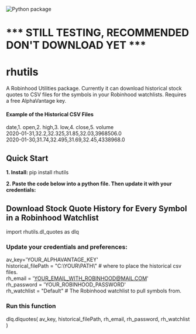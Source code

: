 ![Python package](https://github.com/altctrlmm/Robinhood-Watchlist-Stock-History/workflows/Python%20package/badge.svg)

<h1> *** STILL TESTING, RECOMMENDED DON'T DOWNLOAD YET *** </h1>

<h1>rhutils</h1>
A Robinhood Utilities package. Currently it can download historical stock quotes to CSV files for the symbols in your Robinhood watchlists. Requires a free AlphaVantage key.

<h4>Example of the Historical CSV Files</h4>
date,1. open,2. high,3. low,4. close,5. volume<br/>
2020-01-31,32.2,32.325,31.85,32.03,3968506.0<br/>
2020-01-30,31.74,32.495,31.69,32.45,4338968.0

<h2>Quick Start</h2>
<b>1. Install: </b>pip install rhutils

<b>2. Paste the code below into a python file. Then update it with your credentials:</b>

## Download Stock Quote History for Every Symbol in a Robinhood Watchlist
import rhutils.dl_quotes as dlq

### Update your credentials and preferences:
av_key='YOUR_ALPHAVANTAGE_KEY'<br/>
historical_filePath = "C:\\YOUR\\PATH\\" # where to place the historical csv files.<br/>
rh_email = 'YOUR_EMAIL_WITH_ROBINHOOD@MAIL.COM'<br/>
rh_password = 'YOUR_ROBINHOOD_PASSWORD'<br/>
rh_watchlist = "Default" # The Robinhood watchlist to pull symbols from.

### Run this function
dlq.dlquotes( av_key, historical_filePath, rh_email, rh_password, rh_watchlist )
